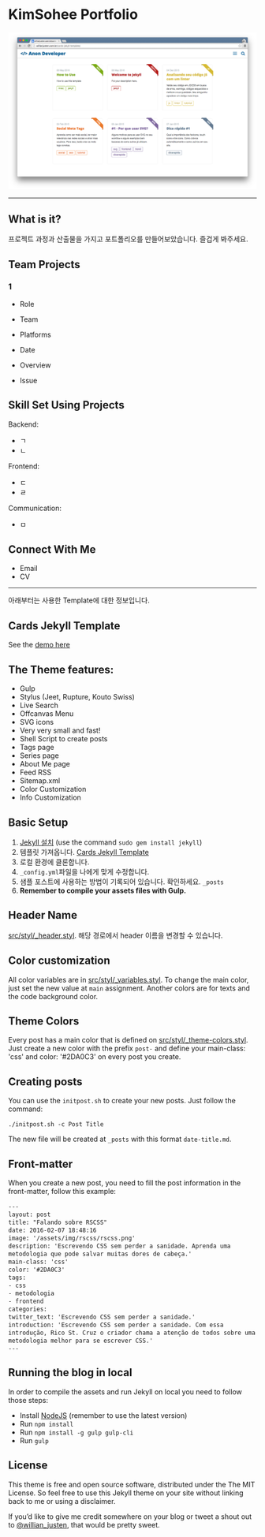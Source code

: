# KimSohee Portfolio
![Screenshot](screenshot.png)

---

## What is it?
프로젝트 과정과 산출물을 가지고 포트폴리오를 만들어보았습니다. 즐겁게 봐주세요.

## Team Projects

### 1
- Role
- Team
- Platforms
- Date

- Overview
- Issue

## Skill Set Using Projects
Backend:
- ㄱ
- ㄴ

Frontend:
- ㄷ
- ㄹ

Communication:
- ㅁ

## Connect With Me
- Email
- CV

---

아래부터는 사용한 Template에 대한 정보입니다.

## Cards Jekyll Template
See the [demo here](https://willianjusten.github.io/cards-jekyll-template)

## The Theme features:

- Gulp
- Stylus (Jeet, Rupture, Kouto Swiss)
- Live Search
- Offcanvas Menu
- SVG icons
- Very very small and fast!
- Shell Script to create posts
- Tags page
- Series page
- About Me page
- Feed RSS
- Sitemap.xml
- Color Customization
- Info Customization

## Basic Setup

1. [Jekyll 설치](http://jekyllrb.com) (use the command ```sudo gem install jekyll```)
2. 템플릿 가져옵니다. [Cards Jekyll Template](https://github.com/willianjusten/cards-jekyll-template/fork)
3. 로컬 환경에 클론합니다.
4. `_config.yml`파일을 나에게 맞게 수정합니다.
5. 샘플 포스트에 사용하는 방법이 기록되어 있습니다. 확인하세요. `_posts`
7. **Remember to compile your assets files with Gulp.**

## Header Name

[src/styl/_header.styl](src/styl/_header.styl). 해당 경로에서 header 이름을 변경할 수 있습니다.

## Color customization

All color variables are in [src/styl/_variables.styl](src/styl/_variables.styl). To change the main color, just set the new value at `main` assignment. Another colors are for texts and the code background color.

## Theme Colors

Every post has a main color that is defined on [src/styl/_theme-colors.styl](src/styl/_theme-colors.styl). Just create a new color with the prefix `post-` and define your main-class: 'css' and color: '#2DA0C3' on every post you create.

## Creating posts

You can use the `initpost.sh` to create your new posts. Just follow the command:

```
./initpost.sh -c Post Title
```

The new file will be created at `_posts` with this format `date-title.md`.

## Front-matter 

When you create a new post, you need to fill the post information in the front-matter, follow this example:

```
---
layout: post
title: "Falando sobre RSCSS"
date: 2016-02-07 18:48:16
image: '/assets/img/rscss/rscss.png'
description: 'Escrevendo CSS sem perder a sanidade. Aprenda uma metodologia que pode salvar muitas dores de cabeça.'
main-class: 'css'
color: '#2DA0C3'
tags:
- css
- metodologia
- frontend
categories:
twitter_text: 'Escrevendo CSS sem perder a sanidade.'
introduction: 'Escrevendo CSS sem perder a sanidade. Com essa introdução, Rico St. Cruz o criador chama a atenção de todos sobre uma metodologia melhor para se escrever CSS.'
---
```

## Running the blog in local

In order to compile the assets and run Jekyll on local you need to follow those steps:

- Install [NodeJS](https://nodejs.org/) (remember to use the latest version)
- Run `npm install`
- Run `npm install -g gulp gulp-cli`
- Run `gulp`

## License

This theme is free and open source software, distributed under the The MIT License. So feel free to use this Jekyll theme on your site without linking back to me or using a disclaimer.

If you’d like to give me credit somewhere on your blog or tweet a shout out to [@willian_justen](https://twitter.com/willian_justen), that would be pretty sweet.
